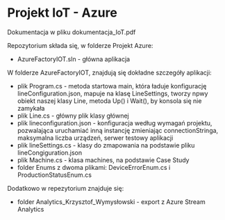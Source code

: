 # Projekt IoT - Azure

Dokumentacja w pliku dokumentacja_IoT.pdf

Repozytorium składa się, w folderze Projekt Azure:
- AzureFactoryIOT.sln - główna aplikacja

W folderze AzureFactoryIOT, znajdują się dokładne szczegóły aplikacji:
- plik Program.cs - metoda startowa main, która ładuje konfigurację lineConfiguration.json, mapuje na klasę LineSettings, tworzy npwy obiekt naszej klasy Line, metoda Up() i Wait(), by konsola się nie zamykała
- plik Line.cs - główny plik klasy głównej
- plik lineconfiguration.json - konfiguracja według wymagań projektu, pozwalająca uruchamiać inną instancję zmieniając connectionStringa, maksymalna liczba urządzeń, serwer testowy aplikacji
- plik lineSettings.cs - klasy do zmapowania na podstawie pliku lineCongiguration.json
- plik Machine.cs - klasa machines, na podstawie Case Study
- folder Enums z dwoma plikami: DeviceErrorEnum.cs i ProductionStatusEnum.cs 

Dodatkowo w repezytorium znajduje się:
- folder Analytics_Krzysztof_Wymysłowski - export z Azure Stream Analytics 

